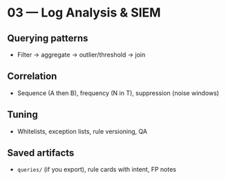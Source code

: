 # 03 — Log Analysis & SIEM

## Querying patterns
- Filter → aggregate → outlier/threshold → join

## Correlation
- Sequence (A then B), frequency (N in T), suppression (noise windows)

## Tuning
- Whitelists, exception lists, rule versioning, QA

## Saved artifacts
- `queries/` (if you export), rule cards with intent, FP notes
